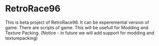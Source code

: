 # RetroRace96
  This is beta project of RetroRace96. It can be experemental version of game.
  There are scripts of game. This will be usefull for Modding and Texture Packing.
  (Notice - in future we will add support for modding and texturepacking)
